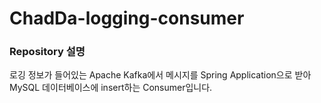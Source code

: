 # ChadDa-logging-consumer

### Repository 설명

로깅 정보가 들어있는 Apache Kafka에서 메시지를 Spring Application으로 받아 MySQL 데이터베이스에 insert하는 Consumer입니다.
